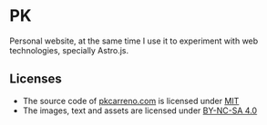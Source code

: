 # PK

Personal website, at the same time I use it to experiment with web technologies, specially Astro.js.

## Licenses

- The source code of [pkcarreno.com](pkcarreno.com) is licensed under [MIT](./LICENSE)
- The images, text and assets are licensed under [BY-NC-SA 4.0](./LICENSE.by-nc-sa-4.0)
